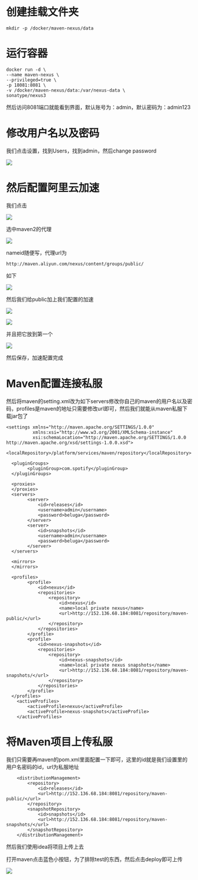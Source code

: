 # 创建挂载文件夹

```
mkdir -p /docker/maven-nexus/data
```

# 运行容器

```
docker run -d \
--name maven-nexus \
--privileged=true \
-p 18081:8081 \
-v /docker/maven-nexus/data:/var/nexus-data \
sonatype/nexus3
```
然后访问8081端口就能看到界面，默认账号为：admin，默认密码为：admin123

# 修改用户名以及密码

我们点击设置，找到Users，找到admin，然后change password



![](img\修改admin密码.png)

# 然后配置阿里云加速

我们点击

![](img\阿里云加速.png)



选中maven2的代理

![](img\maven-porxy.png)

nameid随便写，代理url为

```
http://maven.aliyun.com/nexus/content/groups/public/
```

如下

![](img\aliyun-porxy.png)

然后我们给public加上我们配置的加速

![](img\配置加速.png)

![](img\加速.png)

并且把它放到第一个

![](img\diyi.png)

然后保存，加速配置完成

# Maven配置连接私服

然后将maven的setting.xml改为如下servers修改你自己的maven的用户名以及密码，profiles是maven的地址只需要修改url即可，然后我们就能从maven私服下载jar包了

```
<settings xmlns="http://maven.apache.org/SETTINGS/1.0.0"
          xmlns:xsi="http://www.w3.org/2001/XMLSchema-instance"
          xsi:schemaLocation="http://maven.apache.org/SETTINGS/1.0.0 http://maven.apache.org/xsd/settings-1.0.0.xsd">
  <localRepository>/platform/services/maven/repository</localRepository>

  <pluginGroups>
        <pluginGroup>com.spotify</pluginGroup>
  </pluginGroups>

  <proxies>
  </proxies>
  <servers>
        <server>
            <id>releases</id>
            <username>admin</username>
            <password>beluga</password>
        </server>
        <server>
            <id>snapshots</id>
            <username>admin</username>
            <password>beluga</password>
        </server>
  </servers>
   
  <mirrors>
  </mirrors>

  <profiles>
        <profile>
            <id>nexus</id>
            <repositories>
                <repository>
                    <id>nexus</id>
                    <name>local private nexus</name>
					<url>http://152.136.68.184:8081/repository/maven-public/</url>  
                </repository>
            </repositories>
        </profile>
        <profile>
            <id>nexus-snapshots</id>
            <repositories>
                <repository>
                    <id>nexus-snapshots</id>
                    <name>local private nexus snapshots</name>
                    <url>http://152.136.68.184:8081/repository/maven-snapshots/</url>  
                </repository>
            </repositories>
        </profile>
  </profiles>
    <activeProfiles>
        <activeProfile>nexus</activeProfile>
        <activeProfile>nexus-snapshots</activeProfile>
    </activeProfiles>

```

# 将Maven项目上传私服

我们只需要再maven的pom.xml里面配置一下即可，这里的id就是我们设置里的用户名密码的id，url为私服地址

```
    <distributionManagement>
        <repository>
            <id>releases</id>
            <url>http://152.136.68.184:8081/repository/maven-public/</url>
        </repository>
        <snapshotRepository>
            <id>snapshots</id>
            <url>http://152.136.68.184:8081/repository/maven-snapshots/</url>
        </snapshotRepository>
    </distributionManagement>
```

然后我们使用idea将项目上传上去

打开maven点击蓝色小按钮，为了排除test的东西，然后点击deploy即可上传

![](img\depoly.png)

